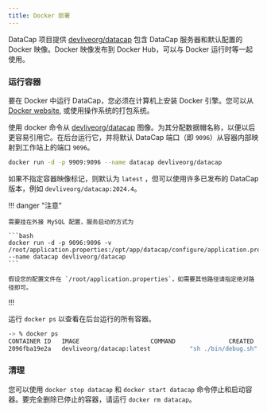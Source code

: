 ```yaml
---
title: Docker 部署
---
```


DataCap 项目提供 [devliveorg/datacap](https://hub.docker.com/r/devliveorg/datacap) 包含 DataCap 服务器和默认配置的 Docker 映像。Docker 映像发布到 Docker Hub，可以与 Docker 运行时等一起使用。

### 运行容器

要在 Docker 中运行 DataCap，您必须在计算机上安装 Docker 引擎。您可以从 [Docker website](https://hub.docker.com/), 或使用操作系统的打包系统。

使用 docker 命令从 [devliveorg/datacap](https://hub.docker.com/r/devliveorg/datacap) 图像。为其分配数据帽名称，以便以后更容易引用它。在后台运行它，并将默认 DataCap 端口（即 `9096`）从容器内部映射到工作站上的端口 `9096`。

```bash
docker run -d -p 9909:9096 --name datacap devliveorg/datacap
```

如果不指定容器映像标记，则默认为 `latest` ，但可以使用许多已发布的 DataCap 版本，例如 `devliveorg/datacap:2024.4`。

!!! danger "注意"

    需要挂在外接 MySQL 配置，服务启动的方式为

    ```bash
    docker run -d -p 9096:9096 -v /root/application.properties:/opt/app/datacap/configure/application.properties --name datacap devliveorg/datacap
    ```

    假设您的配置文件在 `/root/application.properties`，如需要其他路径请指定绝对路径即可。

!!!

运行 `docker ps` 以查看在后台运行的所有容器。

```bash
-> % docker ps
CONTAINER ID   IMAGE                    COMMAND               CREATED      STATUS          PORTS                    NAMES
2096fba19e2a   devliveorg/datacap:latest           "sh ./bin/debug.sh"   5 days ago   Up 14 seconds   0.0.0.0:9909->9096/tcp   datacap
```

### 清理

您可以使用 `docker stop datacap` 和 `docker start datacap` 命令停止和启动容器。要完全删除已停止的容器，请运行 `docker rm datacap`。